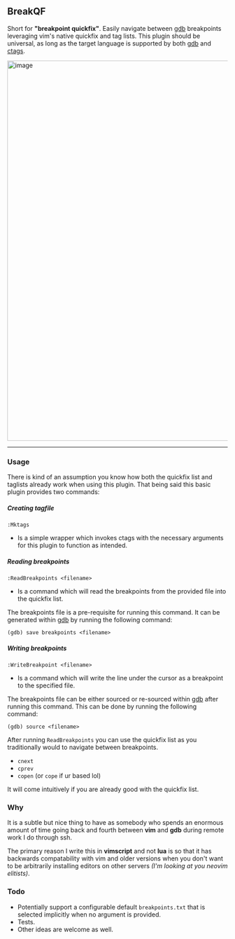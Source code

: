 ## BreakQF

Short for **"breakpoint quickfix"**. Easily navigate between [gdb](https://www.gnu.org/savannah-checkouts/gnu/gdb/index.html) breakpoints leveraging vim's native quickfix and tag lists. This plugin should be universal, as long as the target language is supported by both [gdb](https://www.gnu.org/savannah-checkouts/gnu/gdb/index.html) and [ctags](https://github.com/universal-ctags/ctags).

<img width="1438" height="868" alt="image" src="https://github.com/user-attachments/assets/65a31c65-cc14-458b-a8b9-9e7d59432888" />

*****

### Usage
There is kind of an assumption you know how both the quickfix list and taglists already work when using this plugin. That being said this basic plugin provides two commands:

##### Creating tagfile
```
:Mktags
```
- Is a simple wrapper which invokes ctags with the necessary arguments for this plugin to function as intended.

##### Reading breakpoints
```
:ReadBreakpoints <filename>
```
- Is a command which will read the breakpoints from the provided file into the quickfix list.

The breakpoints file is a pre-requisite for running this command. It can be generated within [gdb](https://www.gnu.org/savannah-checkouts/gnu/gdb/index.html) by running the following command:
```
(gdb) save breakpoints <filename>
```

##### Writing breakpoints
```
:WriteBreakpoint <filename>
```
- Is a command which will write the line under the cursor as a breakpoint to the specified file.

The breakpoints file can be either sourced or re-sourced within [gdb](https://www.gnu.org/savannah-checkouts/gnu/gdb/index.html) after running this command. This can be done by running the following command:
```
(gdb) source <filename>
```

After running `ReadBreakpoints` you can use the quickfix list as you traditionally would to navigate between breakpoints.
- `cnext`
- `cprev`
- `copen` (or `cope` if ur based lol)

It will come intuitively if you are already good with the quickfix list.

### Why
It is a subtle but nice thing to have as somebody who spends an enormous amount of time going back and fourth between **vim** and **gdb** during remote work I do through ssh.

The primary reason I write this in **vimscript** and not **lua** is so that it has backwards compatability with vim and older versions when you don't want to be arbitrarily installing editors on other servers *(I'm looking at you neovim elitists)*.

### Todo
- Potentially support a configurable default `breakpoints.txt` that is selected implicitly when no argument is provided.
- Tests.
- Other ideas are welcome as well.
